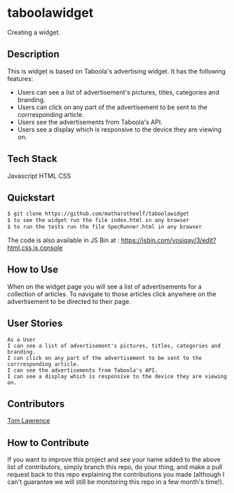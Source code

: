 # taboolawidget
Creating a widget.

## Description

This is widget is based on Taboola's advertising widget. It has the following features:
* Users can see a list of advertisement's pictures, titles, categories and branding.
* Users can click on any part of the advertisement to be sent to the corrresponding article.
* Users see the advertisements from Taboola's API.
* Users see a display which is responsive to the device they are viewing on.

## Tech Stack
Javascript
HTML
CSS

## Quickstart

```bash
$ git clone https://github.com/matharotheelf/taboolawidget
$ to see the widget run the file index.html in any browser
$ to run the tests run the file SpecRunner.html in any browser
```

The code is also available in JS Bin at : https://jsbin.com/yosiqay/3/edit?html,css,js,console

## How to Use

When on the widget page you will see a list of advertisements for a collection of articles. To navigate to those articles click anywhere on the advertisement to be directed to their page.

## User Stories
```
As a User 
I can see a list of advertisement's pictures, titles, categories and branding.
I can click on any part of the advertisement to be sent to the corrresponding article.
I can see the advertisements from Taboola's API.
I can see a display which is responsive to the device they are viewing on.

```

## Contributors 

[Tom Lawrence](https://github.com/matharotheelf)  

## How to Contribute

If you want to improve this project and see your name added to the above list of contributors, simply branch this repo, do your thing, and make a pull request back to this repo explaining the contributions you made (although I can't guarantee we will still be monitoring this repo in a few month's time!).
